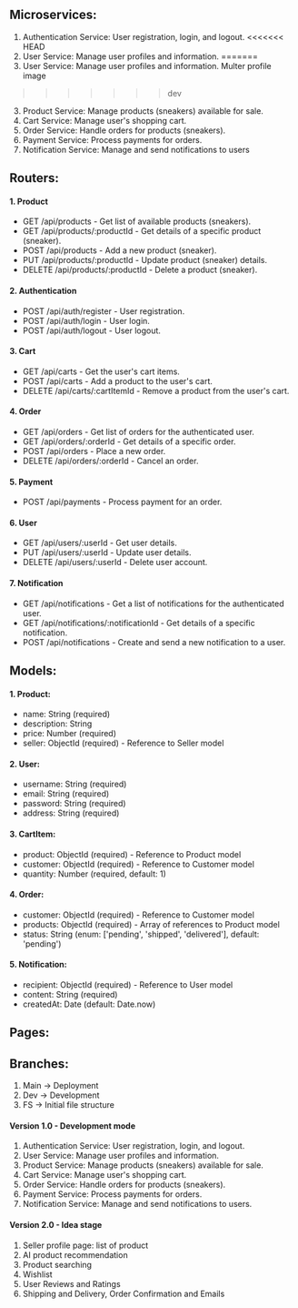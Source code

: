 ## Microservices:
1. Authentication Service: User registration, login, and logout.
<<<<<<< HEAD
2. User Service: Manage user profiles and information.
=======
2. User Service: Manage user profiles and information. Multer profile image
>>>>>>> dev
3. Product Service: Manage products (sneakers) available for sale.
4. Cart Service: Manage user's shopping cart.
5. Order Service: Handle orders for products (sneakers).
6. Payment Service: Process payments for orders.
7. Notification Service: Manage and send notifications to users



## Routers:
#### 1. Product
   - GET /api/products - Get list of available products (sneakers).
   - GET /api/products/:productId - Get details of a specific product (sneaker).
   - POST /api/products - Add a new product (sneaker).
   - PUT /api/products/:productId - Update product (sneaker) details.
   - DELETE /api/products/:productId - Delete a product (sneaker).

#### 2. Authentication
   - POST /api/auth/register - User registration.
   - POST /api/auth/login - User login.
   - POST /api/auth/logout - User logout.

#### 3. Cart
   - GET /api/carts - Get the user's cart items.
   - POST /api/carts - Add a product to the user's cart.
   - DELETE /api/carts/:cartItemId - Remove a product from the user's cart.

#### 4. Order
   - GET /api/orders - Get list of orders for the authenticated user.
   - GET /api/orders/:orderId - Get details of a specific order.
   - POST /api/orders - Place a new order.
   - DELETE /api/orders/:orderId - Cancel an order.

#### 5. Payment
   - POST /api/payments - Process payment for an order.

#### 6. User
   - GET /api/users/:userId - Get user details.
   - PUT /api/users/:userId - Update user details.
   - DELETE /api/users/:userId - Delete user account.

#### 7. Notification
   - GET /api/notifications - Get a list of notifications for the authenticated user.
   - GET /api/notifications/:notificationId - Get details of a specific notification.
   - POST /api/notifications - Create and send a new notification to a user.





## Models:

#### 1. Product:
 - name: String (required)
 - description: String
 - price: Number (required)
 - seller: ObjectId (required) - Reference to Seller model


#### 2. User:
 - username: String (required)
 - email: String (required)
 - password: String (required)
 - address: String (required)

#### 3. CartItem:
 - product: ObjectId (required) - Reference to Product model
 - customer: ObjectId (required) - Reference to Customer model
 - quantity: Number (required, default: 1)

#### 4. Order:
 - customer: ObjectId (required) - Reference to Customer model
 - products: ObjectId (required) - Array of references to Product model
 - status: String (enum: ['pending', 'shipped', 'delivered'], default: 'pending')

#### 5. Notification:
 - recipient: ObjectId (required) - Reference to User model
 - content: String (required)
 - createdAt: Date (default: Date.now)




## Pages:





## Branches:
1. Main -> Deployment
2. Dev -> Development
3. FS -> Initial file structure

#### Version 1.0 - Development mode
1. Authentication Service: User registration, login, and logout.
2. User Service: Manage user profiles and information.
3. Product Service: Manage products (sneakers) available for sale.
4. Cart Service: Manage user's shopping cart.
5. Order Service: Handle orders for products (sneakers).
6. Payment Service: Process payments for orders.
7. Notification Service: Manage and send notifications to users.

#### Version 2.0 - Idea stage
1. Seller profile page: list of product
2. AI product recommendation
3. Product searching
4. Wishlist
5. User Reviews and Ratings
6. Shipping and Delivery, Order Confirmation and Emails